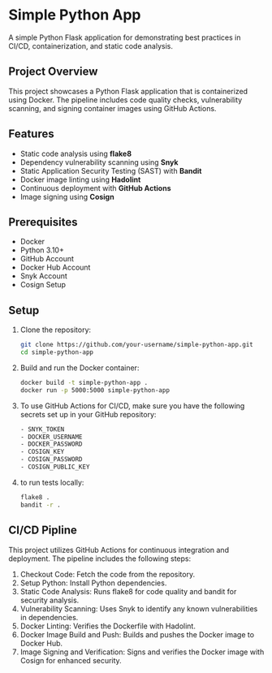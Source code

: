 # Simple Python App

A simple Python Flask application for demonstrating best practices in CI/CD, containerization, and static code analysis.

## Project Overview

This project showcases a Python Flask application that is containerized using Docker. The pipeline includes code quality checks, vulnerability scanning, and signing container images using GitHub Actions.

## Features

- Static code analysis using **flake8**
- Dependency vulnerability scanning using **Snyk**
- Static Application Security Testing (SAST) with **Bandit**
- Docker image linting using **Hadolint**
- Continuous deployment with **GitHub Actions**
- Image signing using **Cosign**

## Prerequisites

- Docker
- Python 3.10+
- GitHub Account
- Docker Hub Account
- Snyk Account
- Cosign Setup

## Setup

1. Clone the repository:
   ```bash
   git clone https://github.com/your-username/simple-python-app.git
   cd simple-python-app

2. Build and run the Docker container:
   ```bash
   docker build -t simple-python-app .
   docker run -p 5000:5000 simple-python-app

3. To use GitHub Actions for CI/CD, make sure you have the following secrets set up in your GitHub repository:
   ```bash
   - SNYK_TOKEN
   - DOCKER_USERNAME
   - DOCKER_PASSWORD
   - COSIGN_KEY
   - COSIGN_PASSWORD
   - COSIGN_PUBLIC_KEY

4. to run tests locally:
   ```bash
   flake8 .
   bandit -r .

## CI/CD Pipline

This project utilizes GitHub Actions for continuous integration and deployment. The pipeline includes the following steps:

1. Checkout Code: Fetch the code from the repository.
2. Setup Python: Install Python dependencies.
3. Static Code Analysis: Runs flake8 for code quality and bandit for security analysis.
4. Vulnerability Scanning: Uses Snyk to identify any known vulnerabilities in dependencies.
5. Docker Linting: Verifies the Dockerfile with Hadolint.
6. Docker Image Build and Push: Builds and pushes the Docker image to Docker Hub.
7. Image Signing and Verification: Signs and verifies the Docker image with Cosign for enhanced security.


